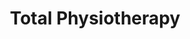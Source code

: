 ---
title: Total Physiotherapy
draft: false
tags:
- Physiotherapy
- Back Pain
- Neck Pain
- Acupuncture
areas:
- Middleton
- Heywood
- Rochdale
contact:
  addresses:
  - 49 to 51 Mount Road Middleton M24 1DY
  phone:
  - 0161 653 4853
  web_addresses:
  - https://totalphysio.co.uk/physiotherapist-in-middleton/
---
